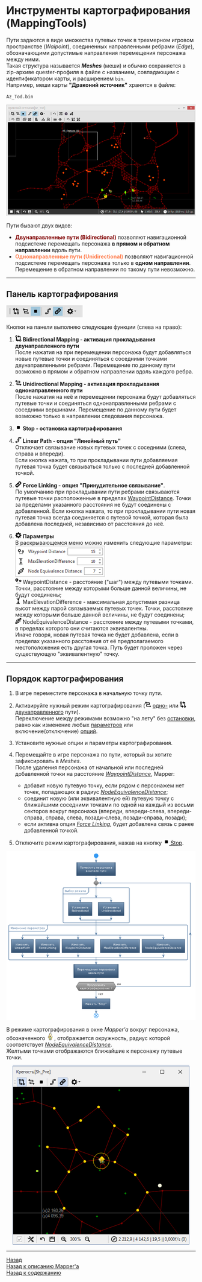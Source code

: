 # **Инструменты картографирования (MappingTools)**

Пути задаются в виде множества путевых точек в трехмерном игровом пространстве (*Waipoint*), соединенных направленными ребрами (*Edge*), обозначающими допустимые направления перемещения персонажа между ними.  
Такая структура называется ***Meshes*** (меши) и обычно сохраняется в zip-архиве quester-профиля в файле с названием, совпадающим с идентификатором карты, и расширением ``bin``.  
Например, меши карты **"Драконий источник"** хранятся в файле:
```
Az_Tod.bin
```

<p align="center"><img src="img/MapperExt.png"></p>

Пути бывают двух видов:
- **<font color=Maroon>Двунаправленные пути (Bidirectional)</font>** позволяют навигационной подсистеме перемещать персонажа **в прямом и обратном направлении** вдоль пути.
- **<font color=Coral>Однонаправленные пути (Unidirectional)</font>** позволяют навигационной подсистеме перемещать персонажа только в **одном направлении**. Перемещение в обратном направлении по такому пути невозможно.

---

## **Панель картографирования**
![Панель MappingTools](img/MapperExt-Panel-Mapping.png)

Кнопки на панели выполняю следующие функции (слева на право):

1. ![](img/icons/miniBiPath.png) **<a name="ref-BidirectionalMapping">Bidirectional Mapping</a> - активация прокладывания двунаправленного пути**  
   После нажатия на при перемещении персонажа будут добавляться новые путевые точки и соединяться с соседними точками двунаправленными ребрами. Перемещение по данному пути возможно в прямом и обратном направлении вдоль каждого ребра.

2. ![](img/icons/miniUniPath.png) **<a name="ref-UnidirectionalMapping">Unidirectional Mapping</a> - активация прокладывания однонаправленного пути**  
   После нажатия на неё и перемещении персонажа будут добавляться путевые точки и соединяться однонаправленными ребрами с соседними вершинами. Перемещение по данному пути будет возможно только в направлении следования персонажа.

3. ![](img/icons/miniStop.png) **<a name="ref-Stop"> Stop</a> - остановка картографирования**

4. ![](img/icons/miniLinPath.png) **<a name="ref-LinearPath">Linear Path</a> - опция "Линейный путь"**  
   Отключает связывание новых путевых точек с соседними (слева, справа и впереди).  
   Если кнопка нажата, то при прокладывании пути добавляемая путевая точка будет связываться только с последней добавленной точкой. 

5. ![](img/icons/miniLink.png) **<a name="ref-ForceLinking">Force Linking</a> - опция "Принудительное связывание"**.  
   По умолчанию при прокладывании пути ребрами связываются путевые точки расположенные в пределах [WaypointDistance](#ref-WaypointDistance). Точки за пределами указанного расстояния не будут соединены с добавленной.
   Если кнопка нажата, то при прокладывании пути новая путевая точка всегда соединяется с путевой точкой, которая была добавлена последней, независимо от расстояния до неё.

6. ![](img/icons/miniGear.png) **Параметры**  
   В раскрывающемся меню можно изменить следующие параметры:  
   ![MappingOptions](img/MapperExt-Panel-MappingOptions.png)  
   ![](img/icons/miniNodeDistance.png) <a name="ref-WaypointDistance">WaypointDistance</a> - расстояние ("шаг") между путевыми точками.  Точки, расстояние между которыми больше данной величины, не будут соединены;  
   ![](img/icons/miniZdiff.png) <a name="ref-MaxElevationDifference">MaxElevationDifference</a> - максимальная допустимая разница высот между парой связываемых путевых точек. Точки, расстояние между которыми больше данной величины, не будут соединены;  
   ![](img/icons/miniDistance.png) <a name="ref-NodeEquivalenceDistance">NodeEquivalenceDistance</a> - расстояние между путевыми точками, в пределах которого они считаются эквивалентны.  
   Иначе говоря, новая путевая точка не будет добавлена, если в пределах указанного расстояния от её предполагаемого местоположения есть другая точка. Путь будет проложен через существующую "эквивалентную" точку.

---

## **Порядок картографирования**

1. В игре переместите персонажа в начальную точку пути.  
   
2. Активируйте нужный режим картографирования (![](img/icons/miniUniPath.png) [одно-](#ref-UnidirectionalMapping) или ![](img/icons/miniBiPath.png) [двунаправленного](#ref-BidirectionalMapping) пути).  
   Переключение между режимами возможно "на лету" без [остановки](#--stop---остановка-прокладывания-пути), равно как изменение любых [параметров](#-параметры) или включение(отключение) [опций](#ref-LinearPath).  

3. Установите нужные опции и параметры картографирования.

4. Перемещайте в игре персонажа по пути, который вы хотите зафиксировать в *Meshes*.  
   После удаления персонажа от начальной или последней добавленной точки на расстояние [*WaypointDistance*](#ref-WaypointDistance), Mapper:
   - добавит новую путевую точку, если рядом с персонажем нет точек, попадающих в радиус [*NodeEquivalenceDistance*](#ref-NodeEquivalenceDistance);
   - соединит новую (или эквивалентную ей) путевую точку с ближайшими соседними точками по одной на каждый из восьми секторов вокруг персонажа (впереди, впереди-слева, впереди-справа, справа, слева, позади-слева, позади-справа, позади);
   - если активна опция [*Force Linking*](#ref-ForceLinking), будет добавлена связь с ранее добавленной точкой.  
   
5. Отключите режим картографирования, нажав на кнопку [![](img/icons/miniStop.png) Stop](#ref-Stop).

<p align="center"><img src="diagrams/Mapping-RU.png"></p>

В режиме картографирования в окне *Mapper'a* вокруг персонажа, обозначенного ![стрелкой](ing/../img/icons/charArrow.png), отображается окружность, радиус которой соответствует [*NodeEquivalenceDistance*](#ref-NodeEquivalenceDistance).  
Желтыми точками отображаются ближайшие к персонажу путевые точки.

<!-- ![Mapping](img/MapperExt-Mapping.png) -->
<p align="center"><img src="img/MapperExt-Mapping.png"></p>

---

<a href="javascript:history.back()">Назад</a>  
[Назад к описанию Mapper'a](Mapper-RU.md)  
[Назад к содержанию](../../../index.md)
